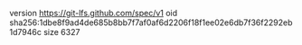 version https://git-lfs.github.com/spec/v1
oid sha256:1dbe8f9ad4de685b8bb7f7af0af6d2206f18f1ee02e6db7f36f2292eb1d7946c
size 6327
